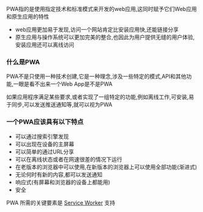 PWA指的是使用指定技术和标准模式来开发的web应用,这同时赋予它们Web应用和原生应用的特性

- web应用更加易于发现,访问一个网站肯定比安装应用快,还能链接分享
- 原生应用与操作系统可以更加完美的整合,也因此为用户提供无缝的用户体验,安装应用还可以离线访问

### 什么是PWA

PWA不是只使用一种技术创建,它是一种理念,涉及一些特定的模式,API和其他功能,一眼是看不出来一个Web App是不是PWA

如果应用程序满足某些要求,或者实现了一组特定的功能,例如离线工作,可安装,易于同步,可以发送推送通知等,就可以视为PWA

### 一个PWA应该具有以下特点

- 可以通过搜索引擎发现
- 可以出现在设备的主屏幕
- 可以简单的通过URL分享
- 可以在离线状态或者在网速很差的情况下运行
- 在老版本的浏览器中可以使用,在新版本的浏览器上可以使用全部功能(渐进式)
- 无论何时有新的内容,都可以发送通知
- 响应式(有屏幕和浏览器的设备上都能用)
- 安全

PWA 所需的关键要素是 [Service Worker](https://developer.mozilla.org/zh-CN/docs/Web/API/Service_Worker_API) 支持